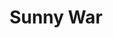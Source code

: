 ---
title: "Sunny War"
summary: "Blues/folk/punk artist from Los Angeles."
image: "sunny-war.jpg"
---